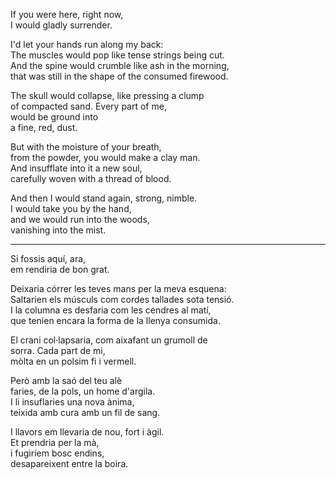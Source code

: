 If you were here, right now,  
I would gladly surrender.  
  
I'd let your hands run along my back:  
The muscles would pop like tense strings being cut.  
And the spine would crumble like ash in the morning,  
that was still in the shape of the consumed firewood.  
  
The skull would collapse, like pressing a clump  
of compacted sand. Every part of me,  
would be ground into  
a fine, red, dust.  
  
But with the moisture of your breath,  
from the powder, you would make a clay man.  
And insufflate into it a new soul,  
carefully woven with a thread of blood.  
  
And then I would stand again, strong, nimble.  
I would take you by the hand,  
and we would run into the woods,  
vanishing into the mist.  
  
---  
  
Si fossis aquí, ara,  
em rendiria de bon grat.  
  
Deixaria córrer les teves mans per la meva esquena:  
Saltarien els músculs com cordes tallades sota tensió.  
I la columna es desfaria com les cendres al matí,  
que tenien encara la forma de la llenya consumida.  
  
El crani col·lapsaria, com aixafant un grumoll de  
sorra. Cada part de mi,  
mòlta en un polsim fi i vermell.  
  
Però amb la saó del teu alè  
faries, de la pols, un home d'argila.  
I li insuflaries una nova ànima,  
teixida amb cura amb un fil de sang.  
  
I llavors em llevaria de nou, fort i àgil.  
Et prendria per la mà,  
i fugiríem bosc endins,  
desapareixent entre la boira.  